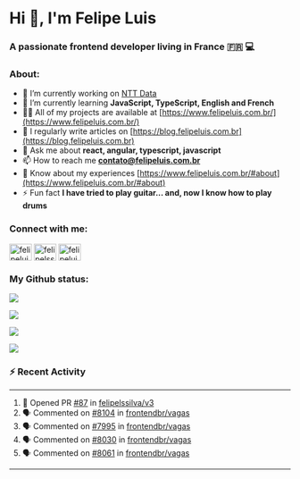 <h1 align="left">Hi 👋, I'm Felipe Luis</h1>
<h3 align="left">A passionate frontend developer living in France 🇫🇷 💻</h3>

<h3 align="left">About:</h3>

- 🔭 I’m currently working on [NTT Data](https://nttdata-solutions.com/)
- 🌱 I’m currently learning **JavaScript, TypeScript, English and French**
- 👨‍💻 All of my projects are available at [https://www.felipeluis.com.br/](https://www.felipeluis.com.br/)
- 📝 I regularly write articles on [https://blog.felipeluis.com.br](https://blog.felipeluis.com.br)
- 💬 Ask me about **react, angular, typescript, javascript**
- 📫 How to reach me **contato@felipeluis.com.br**
- 📄 Know about my experiences [https://www.felipeluis.com.br/#about](https://www.felipeluis.com.br/#about)
- ⚡ Fun fact **I have tried to play guitar... and, now I know how to play drums**

<h3 align="left">Connect with me:</h3>
<p align="left">
<a href="https://twitter.com/felipeluisss" target="blank"><img align="center" src="https://raw.githubusercontent.com/rahuldkjain/github-profile-readme-generator/master/src/images/icons/Social/twitter.svg" alt="felipeluisss" height="30" width="40" /></a>
<a href="https://linkedin.com/in/felipelssilva" target="blank"><img align="center" src="https://raw.githubusercontent.com/rahuldkjain/github-profile-readme-generator/master/src/images/icons/Social/linked-in-alt.svg" alt="felipelssilva" height="30" width="40" /></a>
<a href="https://instagram.com/felipeluis.js" target="blank"><img align="center" src="https://raw.githubusercontent.com/rahuldkjain/github-profile-readme-generator/master/src/images/icons/Social/instagram.svg" alt="felipeluiss" height="30" width="40" /></a>
</p>

<h3 align="left">My Github status:</h3>

<p align="left"><img align="center" src="https://github-profile-trophy.vercel.app/?username=felipelssilva&margin-w=15&margin-h=15&column=-1"/></p>
<p align="left"><img align="center" src="https://github-readme-streak-stats.herokuapp.com/?user=felipelssilva&" /></p>
<p align="left"><img align="center" src="https://github-readme-stats.vercel.app/api?username=felipelssilva&show_icons=true&locale=en" /></p>
<p align="left"><img align="center" src="https://github-readme-stats.vercel.app/api/top-langs?username=felipelssilva&show_icons=true&locale=en&layout=compact" /></p>

### :zap: Recent Activity

---

<!--START_SECTION:activity-->
1. 💪 Opened PR [#87](https://github.com/felipelssilva/v3/pull/87) in [felipelssilva/v3](https://github.com/felipelssilva/v3)
2. 🗣 Commented on [#8104](https://github.com/frontendbr/vagas/issues/8104#issuecomment-2268409636) in [frontendbr/vagas](https://github.com/frontendbr/vagas)
3. 🗣 Commented on [#7995](https://github.com/frontendbr/vagas/issues/7995#issuecomment-2231498014) in [frontendbr/vagas](https://github.com/frontendbr/vagas)
4. 🗣 Commented on [#8030](https://github.com/frontendbr/vagas/issues/8030#issuecomment-2230550181) in [frontendbr/vagas](https://github.com/frontendbr/vagas)
5. 🗣 Commented on [#8061](https://github.com/frontendbr/vagas/issues/8061#issuecomment-2230549661) in [frontendbr/vagas](https://github.com/frontendbr/vagas)
<!--END_SECTION:activity-->


---
